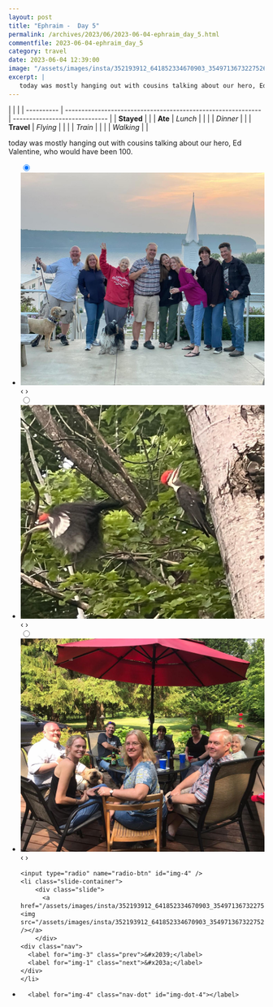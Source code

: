 ```yaml
---
layout: post
title: "Ephraim -  Day 5"
permalink: /archives/2023/06/2023-06-04-ephraim_day_5.html
commentfile: 2023-06-04-ephraim_day_5
category: travel
date: 2023-06-04 12:39:00
image: "/assets/images/insta/352193912_641852334670903_3549713673227526158_n_17987894708102945.jpg"
excerpt: |
   today was mostly hanging out with cousins talking about our hero, Ed Valentine, who would have been 100.
---
```


|            |                                                              |
| ---------- | ------------------------------------------------------------ | ----------------------------- |
| **Stayed** |  |
| **Ate**    | _Lunch_                                                      |          |
|            | _Dinner_                                                     |          |
| **Travel** | _Flying_                                                     |          |
|            | _Train_                                                      |          |
|            | _Walking_                                                    |          |


 today was mostly hanging out with cousins talking about our hero, Ed Valentine, who would have been 100.


<ul class="slides">
    <input type="radio" name="radio-btn" id="img-1" checked="checked" />
    <li class="slide-container">
        <div class="slide">
          <a href="/assets/images/insta/352102990_3503174023337060_7864059286384588874_n_18290288728191735.jpg"><img src="/assets/images/insta/352102990_3503174023337060_7864059286384588874_n_18290288728191735.jpg" /></a>
        </div>
    <div class="nav">
      <label for="img-4" class="prev">&#x2039;</label>
      <label for="img-2" class="next">&#x203a;</label>
    </div>
    </li>
        <input type="radio" name="radio-btn" id="img-2"  />
    <li class="slide-container">
        <div class="slide">
          <a href="/assets/images/insta/351742883_258644380017281_8300600630068148195_n_18004955815667585.jpg"><img src="/assets/images/insta/351742883_258644380017281_8300600630068148195_n_18004955815667585.jpg" /></a>
        </div>
    <div class="nav">
      <label for="img-1" class="prev">&#x2039;</label>
      <label for="img-3" class="next">&#x203a;</label>
    </div>
    </li>
        <input type="radio" name="radio-btn" id="img-3"  />
    <li class="slide-container">
        <div class="slide">
          <a href="/assets/images/insta/351440523_9382641521807123_6348956021364777502_n_17999936806847321.jpg"><img src="/assets/images/insta/351440523_9382641521807123_6348956021364777502_n_17999936806847321.jpg" /></a>
        </div>
    <div class="nav">
      <label for="img-2" class="prev">&#x2039;</label>
      <label for="img-4" class="next">&#x203a;</label>
    </div>
    </li>
    
    <input type="radio" name="radio-btn" id="img-4" />
    <li class="slide-container">
        <div class="slide">
          <a href="/assets/images/insta/352193912_641852334670903_3549713673227526158_n_17987894708102945.jpg"><img src="/assets/images/insta/352193912_641852334670903_3549713673227526158_n_17987894708102945.jpg" /></a>
        </div>
    <div class="nav">
      <label for="img-3" class="prev">&#x2039;</label>
      <label for="img-1" class="next">&#x203a;</label>
    </div>
    </li>
			
<li class="nav-dots">
      <label for="img-1" class="nav-dot" id="img-dot-1"></label>
      <label for="img-2" class="nav-dot" id="img-dot-2"></label>
      <label for="img-3" class="nav-dot" id="img-dot-3"></label>

      <label for="img-4" class="nav-dot" id="img-dot-4"></label>

</li>
</ul>        
             

		
